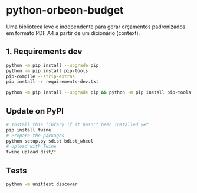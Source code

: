 # python-orbeon-budget

Uma biblioteca leve e independente para gerar orçamentos padronizados em formato PDF A4 a partir de um dicionário (context).

## 1. Requirements dev

```bash
python -m pip install --upgrade pip
python -m pip install pip-tools
pip-compile --strip-extras
pip install -r requirements-dev.txt
```

```bash
python -m pip install --upgrade pip && python -m pip install pip-tools && pip-compile --strip-extras && pip install -r requirements-dev.txt
```

## Update on PyPI

```bash
# Install this library if it hasn't been installed yet
pip install twine
# Prepare the packages
python setup.py sdist bdist_wheel
# Upload with Twine
twine upload dist/*
```

## Tests

```bash
python -m unittest discover
```
